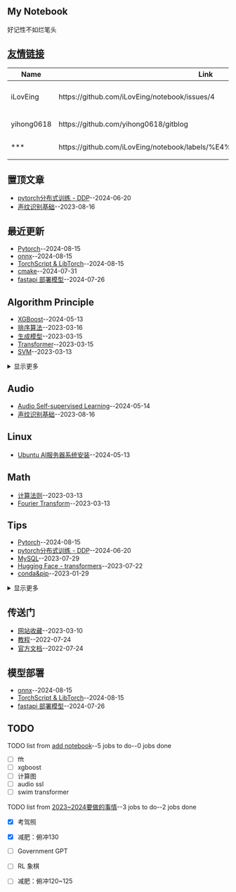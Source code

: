 ## My Notebook
好记性不如烂笔头

## [友情链接](https://github.com/iLovEing/notebook/issues/4)
<table>
<thead>
<tr>
<th>Name</th>
<th>Link</th>
<th>Desc</th>
</tr>
</thead>
<tbody>
<tr>
<td>iLovEing</td>
<td>https://github.com/iLovEing/notebook/issues/4</td>
<td>友情连接issue</td>
</tr>
<tr>
<td>yihong0618</td>
<td>https://github.com/yihong0618/gitblog</td>
<td>blog来源</td>
</tr>
<tr>
<td>***</td>
<td>https://github.com/iLovEing/notebook/labels/%E4%BC%A0%E9%80%81%E9%97%A8</td>
<td>传送门</td>
</tr>
</tbody>
</table>

## 置顶文章
- [pytorch分布式训练 - DDP](https://github.com/iLovEing/notebook/issues/32)--2024-06-20
- [声纹识别基础](https://github.com/iLovEing/notebook/issues/23)--2023-08-16
## 最近更新
- [Pytorch](https://github.com/iLovEing/notebook/issues/38)--2024-08-15
- [onnx](https://github.com/iLovEing/notebook/issues/37)--2024-08-15
- [TorchScript & LibTorch](https://github.com/iLovEing/notebook/issues/36)--2024-08-15
- [cmake](https://github.com/iLovEing/notebook/issues/34)--2024-07-31
- [fastapi 部署模型](https://github.com/iLovEing/notebook/issues/33)--2024-07-26
## Algorithm Principle
- [XGBoost](https://github.com/iLovEing/notebook/issues/28)--2024-05-13
- [排序算法](https://github.com/iLovEing/notebook/issues/20)--2023-03-16
- [生成模型](https://github.com/iLovEing/notebook/issues/19)--2023-03-15
- [Transformer](https://github.com/iLovEing/notebook/issues/18)--2023-03-15
- [SVM](https://github.com/iLovEing/notebook/issues/15)--2023-03-13
<details><summary>显示更多</summary>

- [Linear Regression](https://github.com/iLovEing/notebook/issues/14)--2023-03-13
- [clustering](https://github.com/iLovEing/notebook/issues/9)--2023-03-09
</details>

## Audio
- [Audio Self-supervised Learning](https://github.com/iLovEing/notebook/issues/30)--2024-05-14
- [声纹识别基础](https://github.com/iLovEing/notebook/issues/23)--2023-08-16
## Linux
- [Ubuntu AI服务器系统安装](https://github.com/iLovEing/notebook/issues/29)--2024-05-13
## Math
- [计算法则](https://github.com/iLovEing/notebook/issues/12)--2023-03-13
- [Fourier Transform](https://github.com/iLovEing/notebook/issues/11)--2023-03-13
## Tips
- [Pytorch](https://github.com/iLovEing/notebook/issues/38)--2024-08-15
- [pytorch分布式训练 - DDP](https://github.com/iLovEing/notebook/issues/32)--2024-06-20
- [MySQL](https://github.com/iLovEing/notebook/issues/22)--2023-07-29
- [Hugging Face - transformers](https://github.com/iLovEing/notebook/issues/21)--2023-07-22
- [conda&pip](https://github.com/iLovEing/notebook/issues/8)--2023-01-29
<details><summary>显示更多</summary>

- [Git](https://github.com/iLovEing/notebook/issues/3)--2022-07-23
</details>

## 传送门
- [网站收藏](https://github.com/iLovEing/notebook/issues/10)--2023-03-10
- [教程](https://github.com/iLovEing/notebook/issues/6)--2022-07-24
- [官方文档](https://github.com/iLovEing/notebook/issues/5)--2022-07-24
## 模型部署
- [onnx](https://github.com/iLovEing/notebook/issues/37)--2024-08-15
- [TorchScript & LibTorch](https://github.com/iLovEing/notebook/issues/36)--2024-08-15
- [fastapi 部署模型](https://github.com/iLovEing/notebook/issues/33)--2024-07-26
## TODO
TODO list from [add notebook](https://github.com/iLovEing/notebook/issues/27)--5 jobs to do--0 jobs done
- [ ] fft
- [ ] xgboost
- [ ] 计算图
- [ ] audio ssl
- [ ] swim transformer

TODO list from [2023~2024要做的事情](https://github.com/iLovEing/notebook/issues/26)--3 jobs to do--2 jobs done
- [x] 考驾照
- [x] 减肥：俯冲130
- [ ] Government GPT
- [ ] RL 象棋
- [ ] 减肥：俯冲120~125

